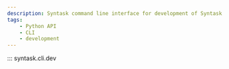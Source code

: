 ```yaml
---
description: Syntask command line interface for development of Syntask.
tags:
    - Python API
    - CLI
    - development
---
```


::: syntask.cli.dev